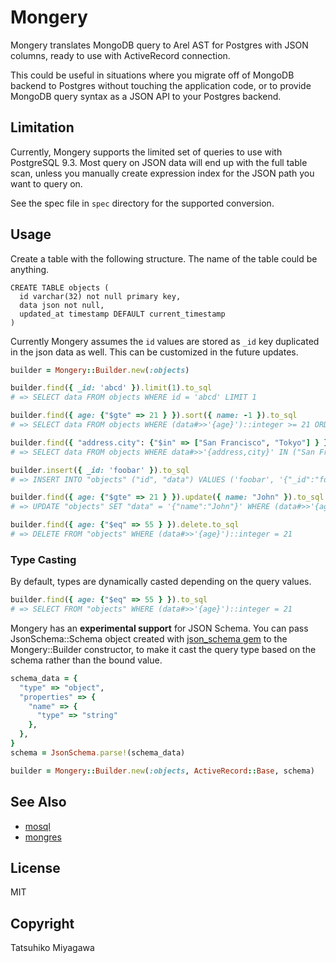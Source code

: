 # Mongery

Mongery translates MongoDB query to Arel AST for Postgres with JSON columns, ready to use with ActiveRecord connection.

This could be useful in situations where you migrate off of MongoDB backend to Postgres without touching the application code, or to provide MongoDB query syntax as a JSON API to your Postgres backend.

## Limitation

Currently, Mongery supports the limited set of queries to use with PostgreSQL 9.3. Most query on JSON data will end up with the full table scan, unless you manually create expression index for the JSON path you want to query on.

See the spec file in `spec` directory for the supported conversion.

## Usage

Create a table with the following structure. The name of the table could be anything.

```
CREATE TABLE objects (
  id varchar(32) not null primary key,
  data json not null,
  updated_at timestamp DEFAULT current_timestamp
)
```

Currently Mongery assumes the `id` values are stored as `_id` key duplicated in the json data as well. This can be customized in the future updates.

```ruby
builder = Mongery::Builder.new(:objects)

builder.find({ _id: 'abcd' }).limit(1).to_sql
# => SELECT data FROM objects WHERE id = 'abcd' LIMIT 1

builder.find({ age: {"$gte" => 21 } }).sort({ name: -1 }).to_sql
# => SELECT data FROM objects WHERE (data#>>'{age}')::integer >= 21 ORDER BY data#>>'{name}' DESC

builder.find({ "address.city": {"$in" => ["San Francisco", "Tokyo"] } })
# => SELECT data FROM objects WHERE data#>>'{address,city}' IN ("San Francisco", "Tokyo")

builder.insert({ _id: 'foobar' }).to_sql
# => INSERT INTO "objects" ("id", "data") VALUES ('foobar', '{"_id":"foobar"}')

builder.find({ age: {"$gte" => 21 } }).update({ name: "John" }).to_sql
# => UPDATE "objects" SET "data" = '{"name":"John"}' WHERE (data#>>'{age}')::integer >= 21

builder.find({ age: {"$eq" => 55 } }).delete.to_sql
# => DELETE FROM "objects" WHERE (data#>>'{age}')::integer = 21
```

### Type Casting

By default, types are dynamically casted depending on the query values.

```ruby
builder.find({ age: {"$eq" => 55 } }).to_sql
# => SELECT FROM "objects" WHERE (data#>>'{age}')::integer = 21
```

Mongery has an **experimental support** for JSON Schema. You can pass JsonSchema::Schema object created with [json_schema gem](https://github.com/brandur/json_schema) to the Mongery::Builder constructor, to make it cast the query type based on the schema rather than the bound value.

```ruby
schema_data = {
  "type" => "object",
  "properties" => {
    "name" => {
      "type" => "string"
    },
  },
}
schema = JsonSchema.parse!(schema_data)

builder = Mongery::Builder.new(:objects, ActiveRecord::Base, schema)
```


## See Also

* [mosql](https://github.com/stripe/mosql)
* [mongres](https://github.com/umitanuki/mongres)

## License

MIT

## Copyright

Tatsuhiko Miyagawa

